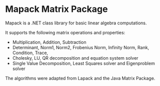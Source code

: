 Mapack Matrix Package
=====================

Mapack is a .NET class library for basic linear algebra computations. 

It supports the following matrix operations and properties:

  * Multiplication, Addition, Subtraction
  * Determinant, Norm1, Norm2, Frobenius Norm, Infinity Norm, Rank, Condition, Trace, 
  * Cholesky, LU, QR decomposition and equation system solver  
  * Single Value Decomposition, Least Squares solver and Eigenproblem solver

The algorithms were adapted from Lapack and the Java Matrix Package.
